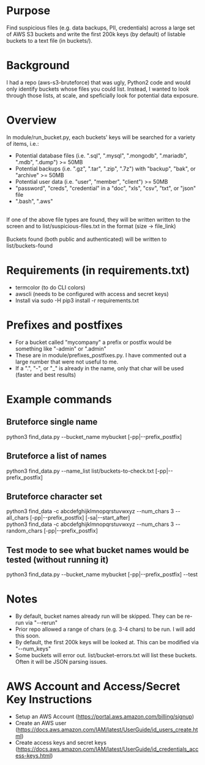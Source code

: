 # Purpose
Find suspicious files (e.g. data backups, PII, credentials) across a large set of AWS S3 buckets and write the first 200k keys (by default) of listable buckets to a text file (in buckets/).

# Background
I had a repo (aws-s3-bruteforce) that was ugly, Python2 code and would only identify buckets whose files you could list.  Instead, I wanted to look through those lists, at scale, and speficially look for potential data exposure.

# Overview
In module/run_bucket.py, each buckets' keys will be searched for a variety of items, i.e.:
- Potential database files (i.e. ".sql", ".mysql", ".mongodb", ".mariadb", ".mdb", ".dump") >= 50MB
- Potential backups (i.e. ".gz", ".tar", ".zip", ".7z") with "backup", "bak", or "archive" >= 50MB 
- Potential user data (i.e. "user", "member", "client") >= 50MB
- "password", "creds", "credential" in a "doc", "xls", "csv", "txt", or "json" file
- ".bash", ".aws"
<br>
If one of the above file types are found, they will be written written to the screen and to list/suspicious-files.txt in the format (size -> file_link)
<br><br>
Buckets found (both public and authenticated) will be written to list/buckets-found

# Requirements (in requirements.txt)
- termcolor (to do CLI colors)
- awscli (needs to be configured with access and secret keys)
- Install via sudo -H pip3 install -r requirements.txt

# Prefixes and postfixes
- For a bucket called "mycompany" a prefix or postfix would be something like "-admin" or ".admin"
- These are in module/prefixes_postfixes.py.  I have commented out a large number that were not useful to me.
- If a ".", "-", or "_" is already in the name, only that char will be used (faster and best results)

# Example commands

## Bruteforce single name

python3 find_data.py --bucket_name mybucket [-pp|--prefix_postfix]

## Bruteforce a list of names

python3 find_data.py --name_list list/buckets-to-check.txt [-pp|--prefix_postfix]

## Bruteforce character set

python3 find_data -c abcdefghijklmnopqrstuvwxyz --num_chars 3 --all_chars [-pp|--prefix_postfix] [-sa|--start_after] 
<br>
python3 find_data -c abcdefghijklmnopqrstuvwxyz --num_chars 3 --random_chars [-pp|--prefix_postfix]

## Test mode to see what bucket names would be tested (without running it)

python3 find_data.py --bucket_name mybucket [-pp|--prefix_postfix] --test

# Notes
- By default, bucket names already run will be skipped.  They can be re-run via "--rerun"
- Prior repo allowed a range of chars (e.g. 3-4 chars) to be run.  I will add this soon.
- By default, the first 200k keys will be looked at.  This can be modified via "--num_keys"
- Some buckets will error out.  list/bucket-errors.txt will list these buckets.  Often it will be JSON parsing issues.

# AWS Account and Access/Secret Key Instructions
- Setup an AWS Account (https://portal.aws.amazon.com/billing/signup)
- Create an AWS user (https://docs.aws.amazon.com/IAM/latest/UserGuide/id_users_create.html)
- Create access keys and secret keys (https://docs.aws.amazon.com/IAM/latest/UserGuide/id_credentials_access-keys.html)
